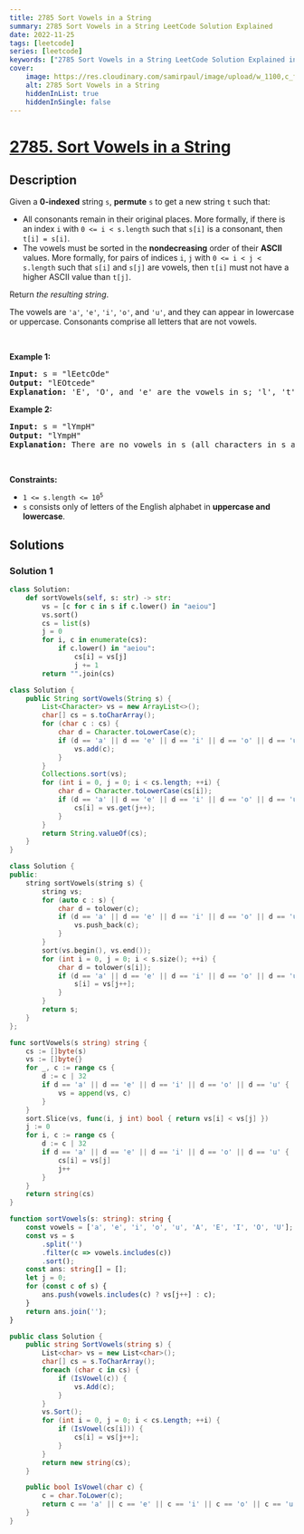 ```yaml
---
title: 2785 Sort Vowels in a String
summary: 2785 Sort Vowels in a String LeetCode Solution Explained
date: 2022-11-25
tags: [leetcode]
series: [leetcode]
keywords: ["2785 Sort Vowels in a String LeetCode Solution Explained in all languages", "2785 Sort Vowels in a String", "LeetCode", "leetcode solution in Python3 C++ Java Go PHP Ruby Swift TypeScript Rust C# JavaScript C", "GeeksforGeeks", "InterviewBit", "Coding Ninjas", "HackerRank", "HackerEarth", "CodeChef", "TopCoder", "AlgoExpert", "freeCodeCamp", "Codeforces", "GitHub", "AtCoder", "Samir Paul"]
cover:
    image: https://res.cloudinary.com/samirpaul/image/upload/w_1100,c_fit,co_rgb:FFFFFF,l_text:Arial_75_bold:2785 Sort Vowels in a String - Solution Explained/problem-solving.webp
    alt: 2785 Sort Vowels in a String
    hiddenInList: true
    hiddenInSingle: false
---
```



# [2785. Sort Vowels in a String](https://leetcode.com/problems/sort-vowels-in-a-string)


## Description

<p>Given a <strong>0-indexed</strong> string <code>s</code>, <strong>permute</strong> <code>s</code> to get a new string <code>t</code> such that:</p>

<ul>
	<li>All consonants remain in their original places. More formally, if there is an index <code>i</code> with <code>0 &lt;= i &lt; s.length</code> such that <code>s[i]</code> is a consonant, then <code>t[i] = s[i]</code>.</li>
	<li>The vowels must be sorted in the <strong>nondecreasing</strong> order of their <strong>ASCII</strong> values. More formally, for pairs of indices <code>i</code>, <code>j</code> with <code>0 &lt;= i &lt; j &lt; s.length</code> such that <code>s[i]</code> and <code>s[j]</code> are vowels, then <code>t[i]</code> must not have a higher ASCII value than <code>t[j]</code>.</li>
</ul>

<p>Return <em>the resulting string</em>.</p>

<p>The vowels are <code>&#39;a&#39;</code>, <code>&#39;e&#39;</code>, <code>&#39;i&#39;</code>, <code>&#39;o&#39;</code>, and <code>&#39;u&#39;</code>, and they can appear in lowercase or uppercase. Consonants comprise all letters that are not vowels.</p>

<p>&nbsp;</p>
<p><strong class="example">Example 1:</strong></p>

<pre>
<strong>Input:</strong> s = &quot;lEetcOde&quot;
<strong>Output:</strong> &quot;lEOtcede&quot;
<strong>Explanation:</strong> &#39;E&#39;, &#39;O&#39;, and &#39;e&#39; are the vowels in s; &#39;l&#39;, &#39;t&#39;, &#39;c&#39;, and &#39;d&#39; are all consonants. The vowels are sorted according to their ASCII values, and the consonants remain in the same places.
</pre>

<p><strong class="example">Example 2:</strong></p>

<pre>
<strong>Input:</strong> s = &quot;lYmpH&quot;
<strong>Output:</strong> &quot;lYmpH&quot;
<strong>Explanation:</strong> There are no vowels in s (all characters in s are consonants), so we return &quot;lYmpH&quot;.
</pre>

<p>&nbsp;</p>
<p><strong>Constraints:</strong></p>

<ul>
	<li><code>1 &lt;= s.length &lt;= 10<sup>5</sup></code></li>
	<li><code>s</code> consists only of letters of the&nbsp;English alphabet&nbsp;in <strong>uppercase and lowercase</strong>.</li>
</ul>

## Solutions

### Solution 1

<!-- tabs:start -->

```python
class Solution:
    def sortVowels(self, s: str) -> str:
        vs = [c for c in s if c.lower() in "aeiou"]
        vs.sort()
        cs = list(s)
        j = 0
        for i, c in enumerate(cs):
            if c.lower() in "aeiou":
                cs[i] = vs[j]
                j += 1
        return "".join(cs)
```

```java
class Solution {
    public String sortVowels(String s) {
        List<Character> vs = new ArrayList<>();
        char[] cs = s.toCharArray();
        for (char c : cs) {
            char d = Character.toLowerCase(c);
            if (d == 'a' || d == 'e' || d == 'i' || d == 'o' || d == 'u') {
                vs.add(c);
            }
        }
        Collections.sort(vs);
        for (int i = 0, j = 0; i < cs.length; ++i) {
            char d = Character.toLowerCase(cs[i]);
            if (d == 'a' || d == 'e' || d == 'i' || d == 'o' || d == 'u') {
                cs[i] = vs.get(j++);
            }
        }
        return String.valueOf(cs);
    }
}
```

```cpp
class Solution {
public:
    string sortVowels(string s) {
        string vs;
        for (auto c : s) {
            char d = tolower(c);
            if (d == 'a' || d == 'e' || d == 'i' || d == 'o' || d == 'u') {
                vs.push_back(c);
            }
        }
        sort(vs.begin(), vs.end());
        for (int i = 0, j = 0; i < s.size(); ++i) {
            char d = tolower(s[i]);
            if (d == 'a' || d == 'e' || d == 'i' || d == 'o' || d == 'u') {
                s[i] = vs[j++];
            }
        }
        return s;
    }
};
```

```go
func sortVowels(s string) string {
	cs := []byte(s)
	vs := []byte{}
	for _, c := range cs {
		d := c | 32
		if d == 'a' || d == 'e' || d == 'i' || d == 'o' || d == 'u' {
			vs = append(vs, c)
		}
	}
	sort.Slice(vs, func(i, j int) bool { return vs[i] < vs[j] })
	j := 0
	for i, c := range cs {
		d := c | 32
		if d == 'a' || d == 'e' || d == 'i' || d == 'o' || d == 'u' {
			cs[i] = vs[j]
			j++
		}
	}
	return string(cs)
}
```

```ts
function sortVowels(s: string): string {
    const vowels = ['a', 'e', 'i', 'o', 'u', 'A', 'E', 'I', 'O', 'U'];
    const vs = s
        .split('')
        .filter(c => vowels.includes(c))
        .sort();
    const ans: string[] = [];
    let j = 0;
    for (const c of s) {
        ans.push(vowels.includes(c) ? vs[j++] : c);
    }
    return ans.join('');
}
```

```cs
public class Solution {
    public string SortVowels(string s) {
        List<char> vs = new List<char>();
        char[] cs = s.ToCharArray();
        foreach (char c in cs) {
            if (IsVowel(c)) {
                vs.Add(c);
            }
        }
        vs.Sort();
        for (int i = 0, j = 0; i < cs.Length; ++i) {
            if (IsVowel(cs[i])) {
                cs[i] = vs[j++];
            }
        }
        return new string(cs);
    }

    public bool IsVowel(char c) {
        c = char.ToLower(c);
        return c == 'a' || c == 'e' || c == 'i' || c == 'o' || c == 'u';
    }
}
```

<!-- tabs:end -->

<!-- end -->
